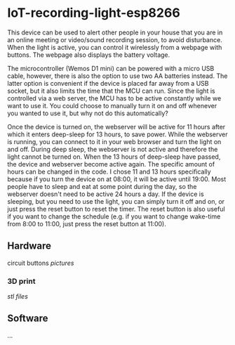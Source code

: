 # IoT-recording-light-esp8266

This device can be used to alert other people in your house that you are in an online meeting or video/sound recording session, to avoid disturbance. When the light is active, you can control it wirelessly from a webpage with buttons. The webpage also displays the battery voltage. 

The microcontroller (Wemos D1 mini) can be powered with a micro USB cable, however, there is also the option to use two AA batteries instead. The latter option is convenient if the device is placed far away from a USB socket, but it also limits the time that the MCU can run. Since the light is controlled via a web server, the MCU has to be active constantly while we want to use it. You could choose to manually turn it on and off whenever you wanted to use it, but why not do this automatically?

Once the device is turned on, the webserver will be active for 11 hours after which it enters deep-sleep for 13 hours, to save power. While the webserver is running, you can connect to it in your web browser and turn the light on and off. During deep sleep, the webserver is not active and therefore the light cannot be turned on. When the 13 hours of deep-sleep have passed, the device and webserver become active again. The specific amount of hours can be changed in the code. I chose 11 and 13 hours specifically because if you turn the device on at 08:00, it will be active until 19:00. Most people have to sleep and eat at some point during the day, so the webserver doesn't need to be active 24 hours a day. If the device is sleeping, but you need to use the light, you can simply turn it off and on, or just press the reset button to reset the timer. The reset button is also useful if you want to change the schedule (e.g. if you want to change wake-time from 8:00 to 11:00, just press the reset button at 11:00). 


## Hardware

circuit
buttons
*pictures*

### 3D print

*stl files*

## Software

...
